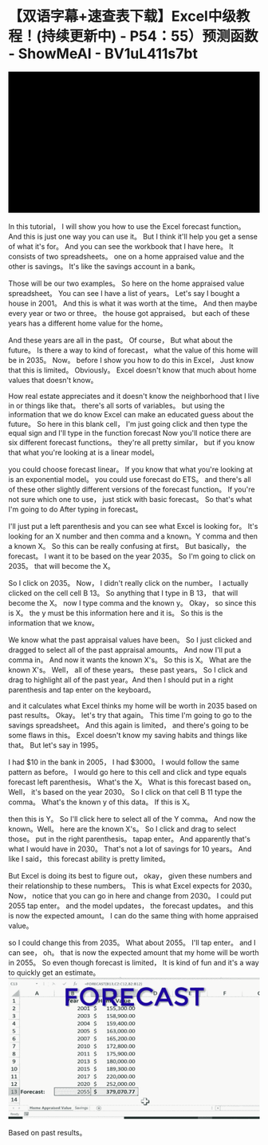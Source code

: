 # 【双语字幕+速查表下载】Excel中级教程！(持续更新中) - P54：55）预测函数 - ShowMeAI - BV1uL411s7bt

![](img/a2ad3745a2dc705187880115549de781_0.png)

In this tutorial， I will show you how to use the Excel forecast function。 And this is just one way you can use it。 But I think it'll help you get a sense of what it's for。 And you can see the workbook that I have here。 It consists of two spreadsheets。 one on a home appraised value and the other is savings。 It's like the savings account in a bank。

 Those will be our two examples。 So here on the home appraised value spreadsheet。 You can see I have a list of years。 Let's say I bought a house in 2001。 And this is what it was worth at the time。 And then maybe every year or two or three。 the house got appraised。 but each of these years has a different home value for the home。

 And these years are all in the past。 Of course， But what about the future。 Is there a way to kind of forecast， what the value of this home will be in 2035。 Now。 before I show you how to do this in Excel， Just know that this is limited。 Obviously。 Excel doesn't know that much about home values that doesn't know。

How real estate appreciates and it doesn't know the neighborhood that I live in or things like that。 there's all sorts of variables。 but using the information that we do know Excel can make an educated guess about the future。 So here in this blank cell， I'm just going click and then type the equal sign and I'll type in the function forecast Now you'll notice there are six different forecast functions。 they're all pretty similar， but if you know that what you're looking at is a linear model。

 you could choose forecast linear。 If you know that what you're looking at is an exponential model。 you could use forecast do ETS。 and there's all of these other slightly different versions of the forecast function。 If you're not sure which one to use， just stick with basic forecast。 So that's what I'm going to do After typing in forecast。

 I'll just put a left parenthesis and you can see what Excel is looking for。 It's looking for an X number and then comma and a known。Y comma and then a known X。 So this can be really confusing at first。 But basically， the forecast。 I want it to be based on the year 2035。 So I'm going to click on 2035。 that will become the X。

 So I click on 2035。 Now， I didn't really click on the number。 I actually clicked on the cell cell B 13。 So anything that I type in B 13， that will become the X。 now I type comma and the known y。 Okay， so since this is X。 the y must be this information here and it is。 So this is the information that we know。

 We know what the past appraisal values have been。 So I just clicked and dragged to select all of the past appraisal amounts。 And now I'll put a comma in。 And now it wants the known X's。 So this is X。 What are the known X's。 Well， all of these years。 these past years。 So I click and drag to highlight all of the past year。And then I should put in a right parenthesis and tap enter on the keyboard。

 and it calculates what Excel thinks my home will be worth in 2035 based on past results。 Okay。 let's try that again。 This time I'm going to go to the savings spreadsheet。 And this again is limited， and there's going to be some flaws in this。 Excel doesn't know my saving habits and things like that。 But let's say in 1995。

 I had $10 in the bank in 2005， I had $3000。 I would follow the same pattern as before。 I would go here to this cell and click and type equals forecast left parenthesis。 What's the X。 What is this forecast based on。 Well， it's based on the year 2030。 So I click on that cell B 11 type the comma。 What's the known y of this data。 If this is X。

 then this is Y。 So I'll click here to select all of the Y comma。 And now the known。Well。 here are the known X's。 So I click and drag to select those。 put in the right parenthesis。 tapap enter。 And apparently that's what I would have in 2030。 That's not a lot of savings for 10 years。 And like I said， this forecast ability is pretty limited。

 But Excel is doing its best to figure out， okay， given these numbers and their relationship to these numbers。 This is what Excel expects for 2030。 Now， notice that you can go in here and change from 2030。 I could put 2055 tap enter。 and the model updates， the forecast updates。 and this is now the expected amount。 I can do the same thing with home appraised value。

 so I could change this from 2035。 What about 2055。 I'll tap enter。 and I can see， oh。 that is now the expected amount that my home will be worth in 2055。 So even though forecast is limited， It is kind of fun and it's a way to quickly get an estimate。![](img/a2ad3745a2dc705187880115549de781_2.png)

Based on past results。